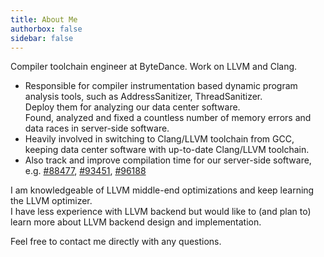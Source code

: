 ```yaml
---
title: About Me
authorbox: false
sidebar: false
---
```


Compiler toolchain engineer at ByteDance. Work on LLVM and Clang.

 - Responsible for compiler instrumentation based dynamic program analysis tools, such as AddressSanitizer, ThreadSanitizer.\
   Deploy them for analyzing our data center software.\
   Found, analyzed and fixed a countless number of memory errors and data races in server-side software.
 - Heavily involved in switching to Clang/LLVM toolchain from GCC, keeping data center software with up-to-date Clang/LLVM toolchain.
 - Also track and improve compilation time for our server-side software, e.g. [#88477](https://github.com/llvm/llvm-project/pull/88477), [#93451](https://github.com/llvm/llvm-project/pull/88477), [#96188](https://github.com/llvm/llvm-project/pull/88477)

I am knowledgeable of LLVM middle-end optimizations and keep learning the LLVM optimizer.\
I have less experience with LLVM backend but would like to (and plan to) learn more about LLVM backend design and implementation.

Feel free to contact me directly with any questions.